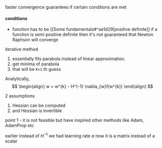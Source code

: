 
faster convergence guarantees if certain conditions are met
#### conditions
- function has to be [[Some fundamentals#^ae1d29|positive definite]]
		if a function is semi positive definite then it's not guaranteed that Newton Raphson will converge 


iterative method

1. essentially fits parabola instead of linear approximation.
2. get minima of parabola
3. that will be `K+1` th guess


Analytically, 
$$
\begin{align}
w = w^{k} - H^{-1} \nabla_{w}f(w^{k})
\end{align}
$$

2 assumptions
1. Hessian can be computed
2. and Hessian is invertible

point 1 - it is not feasible but have inspired other methods like Adam, AdamProp etc

earlier instead of $H^{-1}$ we had learning rate $\alpha$
now it is a matrix instead of a scalar 



